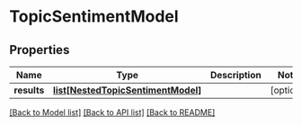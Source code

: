 # TopicSentimentModel

## Properties
Name | Type | Description | Notes
------------ | ------------- | ------------- | -------------
**results** | [**list[NestedTopicSentimentModel]**](NestedTopicSentimentModel.md) |  | [optional] 

[[Back to Model list]](../README.md#documentation-for-models) [[Back to API list]](../README.md#documentation-for-api-endpoints) [[Back to README]](../README.md)



